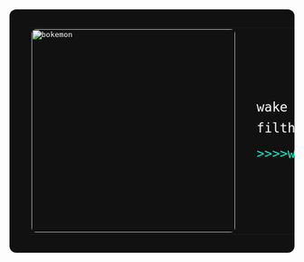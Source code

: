 <table align="center" style="font-family: monospace; color: #fff; background-color: #111; padding: 32px; border-radius: 12px; box-shadow: 0 0 20px rgba(255, 255, 255, 0.05);">
  <tr>
    <td style="vertical-align: middle;">
      <img src="https://i.imgur.com/1RsDbpf.gif" width="360" alt="bokemon" style="border-radius: 8px;">
    </td>
    <td style="padding-left: 32px; vertical-align: middle;">
      <samp style="font-size: 1.75em; line-height: 1.6; display: block;">
        <span style="display: block; margin-bottom: 0.4em;">wake up, filthyyyyyy!!!</span>
        <a href="https://probin.me" target="_blank" style="color: #00ffcc; text-decoration: none;"> >>>>www.probin.me</a>
      </samp>
    </td>
  </tr>
</table>
